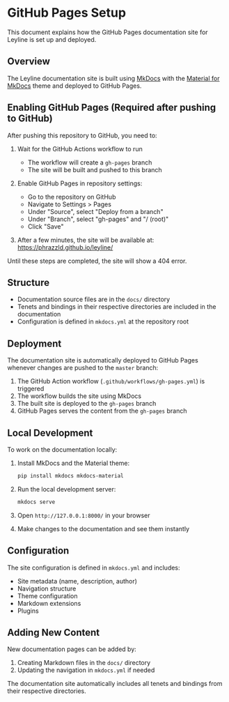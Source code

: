 # GitHub Pages Setup

This document explains how the GitHub Pages documentation site for Leyline is set up and
deployed.

## Overview

The Leyline documentation site is built using [MkDocs](https://www.mkdocs.org/) with the
[Material for MkDocs](https://squidfunk.github.io/mkdocs-material/) theme and deployed
to GitHub Pages.

## Enabling GitHub Pages (Required after pushing to GitHub)

After pushing this repository to GitHub, you need to:

1. Wait for the GitHub Actions workflow to run

   - The workflow will create a `gh-pages` branch
   - The site will be built and pushed to this branch

1. Enable GitHub Pages in repository settings:

   - Go to the repository on GitHub
   - Navigate to Settings > Pages
   - Under "Source", select "Deploy from a branch"
   - Under "Branch", select "gh-pages" and "/ (root)"
   - Click "Save"

1. After a few minutes, the site will be available at:
   https://phrazzld.github.io/leyline/

Until these steps are completed, the site will show a 404 error.

## Structure

- Documentation source files are in the `docs/` directory
- Tenets and bindings in their respective directories are included in the documentation
- Configuration is defined in `mkdocs.yml` at the repository root

## Deployment

The documentation site is automatically deployed to GitHub Pages whenever changes are
pushed to the `master` branch:

1. The GitHub Action workflow (`.github/workflows/gh-pages.yml`) is triggered
1. The workflow builds the site using MkDocs
1. The built site is deployed to the `gh-pages` branch
1. GitHub Pages serves the content from the `gh-pages` branch

## Local Development

To work on the documentation locally:

1. Install MkDocs and the Material theme:

   ```bash
   pip install mkdocs mkdocs-material
   ```

1. Run the local development server:

   ```bash
   mkdocs serve
   ```

1. Open `http://127.0.0.1:8000/` in your browser

1. Make changes to the documentation and see them instantly

## Configuration

The site configuration is defined in `mkdocs.yml` and includes:

- Site metadata (name, description, author)
- Navigation structure
- Theme configuration
- Markdown extensions
- Plugins

## Adding New Content

New documentation pages can be added by:

1. Creating Markdown files in the `docs/` directory
1. Updating the navigation in `mkdocs.yml` if needed

The documentation site automatically includes all tenets and bindings from their
respective directories.
